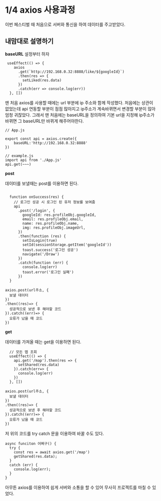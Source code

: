 # 1/4 axios 사용과정

이번 페스티벌 때 처음으로 서버와 통신을 하여 데이터를 주고받았다.

## 내맘대로 설명하기

**baseURL** 설정부터 하자

```JS
 useEffect(() => {
    axios
      .get(`http://192.168.0.32:8888/like/${googleId}`)
      .then(res => {
        setLiked(res.data)
      })
      .catch(err => console.log(err))
  }, [])
```

맨 처음 axios를 사용할 때에는 url 부분에 ip 주소와 함께 작성했다. 처음에는 상관이 없었는데 api 연동할 부분이 점점 많아지고 ip주소가 계속바뀌면서 변경할 부분이 많아 엄청 귀찮았다. 그래서 맨 처음에는 baseURL을 정의하여 기본 url을 지정해 ip주소가 바뀌면 그 baseURL만 바뀌게 해주어야한다.

```JS
// App.js

export const api = axios.create({
    baseURL:'http://192.168.0.32:8888'
})
```

```JS
// example.js
import api from './App.js'
api.get(~~~)
```

**post**

데이터를 보낼때는 post를 이용하면 된다.

```JSX

  function onSuccess(res) {
    // 로그인 성공 시 로그인 된 유저 정보를 보여줌
    api
      .post('/login', {
        googleId: res.profileObj.googleId,
        email: res.profileObj.email,
        name: res.profileObj.name,
        img: res.profileObj.imageUrl,
      })
      .then(function (res) {
        setIsLogin(true)
        setId(sessionStorage.getItem('googleId'))
        toast.success('로그인 성공')
        navigate('/Draw')
      })
      .catch(function (err) {
        console.log(err)
        toast.error('로그인 실패')
      })
  }

```

```
axios.post(url주소, {
  보낼 데이터
})
.then((res)=> {
  성공적으로 보낸 후 해야할 코드
}).catch((err)=> {
  오류가 났을 때 코드
})
```

**get**

데이터를 가져올 때는 get을 이용하면 된다.

```JSX
  // 모든 맵 조회
  useEffect(() => {
    api.get('/map').then(res => {
      setShared(res.data)
    }).catch(err=> {
      console.log(err)
    })
  }, [])
```

```
axios.post(url주소, {
  보낼 데이터
})
.then((res)=> {
  성공적으로 보낸 후 해야할 코드
}).catch((err)=> {
  오류가 났을 때 코드
})
```

저 위의 코드를 try catch 문을 이용하여 바꿀 수도 있다.


```JS
async funciton 어쩌구() {
  try {
    const res = await axios.get('/map')
    getShared(res.data);
  }
  catch (err) {
    console.log(err);
  }
}
```

아무튼 axios를 이용하여 쉽게 서버와 소통을 할 수 있어 무사히 프로젝트를 마칠 수 있었다.
